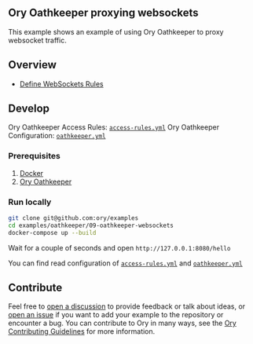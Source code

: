 ## Ory Oathkeeper proxying websockets

This example shows an example of using Ory Oathkeeper to proxy websocket
traffic.

## Overview

- [Define WebSockets Rules](https://ory.sh/docs/oathkeeper/guides/proxy-websockets)

## Develop

Ory Oathkeeper Access Rules: [`access-rules.yml`](./oathkeeper/access-rules.yml)
Ory Oathkeeper Configuration: [`oathkeeper.yml`](./oathkeeper/oathkeeper.yml)

### Prerequisites

1. [Docker](https://docs.docker.com/get-docker/)
1. [Ory Oathkeeper](https://www.ory.sh/docs/oathkeeper/install)

### Run locally

```bash
git clone git@github.com:ory/examples
cd examples/oathkeeper/09-oathkeeper-websockets
docker-compose up --build
```

Wait for a couple of seconds and open `http://127.0.0.1:8080/hello`

You can find read configuration of
[`access-rules.yml`](./oathkeeper/access-rules.yml) and
[`oathkeeper.yml`](./oathkeeper/oathkeeper.yml)

## Contribute

Feel free to
[open a discussion](https://github.com/ory/examples/discussions/new) to provide
feedback or talk about ideas, or
[open an issue](https://github.com/ory/examples/issues/new) if you want to add
your example to the repository or encounter a bug. You can contribute to Ory in
many ways, see the
[Ory Contributing Guidelines](https://www.ory.sh/docs/ecosystem/contributing)
for more information.
